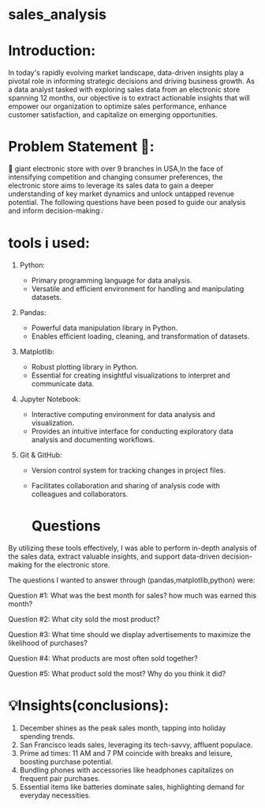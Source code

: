 # sales_analysis
# Introduction:
In today's rapidly evolving market landscape, data-driven insights play a pivotal role in informing strategic decisions and driving business growth. As a data analyst tasked with exploring sales data from an electronic store spanning 12 months, our objective is to extract actionable insights that will empower our organization to optimize sales performance, enhance customer satisfaction, and capitalize on emerging opportunities.
# Problem Statement 🎯:
🛒 giant electronic store   with over 9 branches in USA,In the face of intensifying competition and changing consumer preferences, the electronic store aims to leverage its sales data to gain a deeper understanding of key market dynamics and unlock untapped revenue potential. The following questions have been posed to guide our analysis and inform decision-making💡
# tools i used:
1. Python:
   - Primary programming language for data analysis.
   - Versatile and efficient environment for handling and manipulating datasets.

2. Pandas:
   - Powerful data manipulation library in Python.
   - Enables efficient loading, cleaning, and transformation of datasets.

3. Matplotlib:
   - Robust plotting library in Python.
   - Essential for creating insightful visualizations to interpret and communicate data.

4. Jupyter Notebook:
   - Interactive computing environment for data analysis and visualization.
   - Provides an intuitive interface for conducting exploratory data analysis and documenting workflows.

5. Git & GitHub:
   - Version control system for tracking changes in project files.
   - Facilitates collaboration and sharing of analysis code with colleagues and collaborators.
  
     # Questions
     

By utilizing these tools effectively, I was able to perform in-depth analysis of the sales data, extract valuable insights, and support data-driven decision-making for the electronic store.

The questions I wanted to answer through (pandas,matplotlib,python) were:

Question #1: What was the best month for sales? how much was earned this month?

Question #2: What city sold the most product? 

Question #3: What time should we display advertisements to maximize the likelihood of purchases?

Question #4: What products are most often sold together?

Question #5: What product sold the most? Why do you think it did?
# 💡Insights(conclusions):
1. December shines as the peak sales month, tapping into holiday spending trends.
2. San Francisco leads sales, leveraging its tech-savvy, affluent populace.
3. Prime ad times: 11 AM and 7 PM coincide with breaks and leisure, boosting purchase potential.
4. Bundling phones with accessories like headphones capitalizes on frequent pair purchases.
5. Essential items like batteries dominate sales, highlighting demand for everyday necessities.

